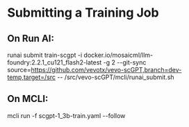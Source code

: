 # Submitting a Training Job

## On Run AI:

runai submit train-scgpt -i docker.io/mosaicml/llm-foundry:2.2.1_cu121_flash2-latest -g 2 --git-sync source=https://github.com/vevotx/vevo-scGPT,branch=dev-temp,target=/src -- /src/vevo-scGPT/mcli/runai_submit.sh

## On MCLI:

mcli run -f scgpt-1_3b-train.yaml --follow